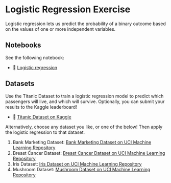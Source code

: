 # Logistic Regression Exercise

Logistic regression lets us predict the probability of a binary outcome based on the values of one or more independent variables.

## Notebooks

See the following notebook:
- 📝 [Logistic regression](https://colab.research.google.com/drive/1naMz6OJN1CfoFrVk0nLRmXY2CgzBt32M?usp=sharing)

## Datasets

Use the Titanic Dataset to train a logistic regression model to predict which passengers will live, and which will survive. Optionally, you can submit your results to the Kaggle leaderboard!

- 🚢 [Titanic Dataset on Kaggle](https://www.kaggle.com/competitions/titanic/data)

Alternatively, choose any dataset you like, or one of the below! Then apply the logistic regression to that dataset.

1. Bank Marketing Dataset: [Bank Marketing Dataset on UCI Machine Learning Repository](https://archive.ics.uci.edu/dataset/222/bank+marketing)
2. Breast Cancer Dataset: [Breast Cancer Dataset on UCI Machine Learning Repository](https://archive.ics.uci.edu/dataset/451/breast+cancer+coimbra)
3. Iris Dataset: [Iris Dataset on UCI Machine Learning Repository](https://archive.ics.uci.edu/dataset/53/iris)
4. Mushroom Dataset: [Mushroom Dataset on UCI Machine Learning Repository](https://archive.ics.uci.edu/dataset/73/mushroom)
